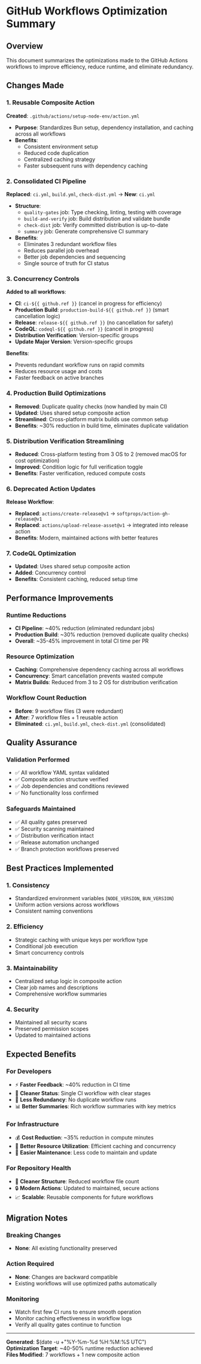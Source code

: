 # GitHub Workflows Optimization Summary

## Overview
This document summarizes the optimizations made to the GitHub Actions workflows to improve efficiency, reduce runtime, and eliminate redundancy.

## Changes Made

### 1. Reusable Composite Action
**Created**: `.github/actions/setup-node-env/action.yml`
- **Purpose**: Standardizes Bun setup, dependency installation, and caching across all workflows
- **Benefits**: 
  - Consistent environment setup
  - Reduced code duplication
  - Centralized caching strategy
  - Faster subsequent runs with dependency caching

### 2. Consolidated CI Pipeline
**Replaced**: `ci.yml`, `build.yml`, `check-dist.yml` → **New**: `ci.yml`
- **Structure**: 
  - `quality-gates` job: Type checking, linting, testing with coverage
  - `build-and-verify` job: Build distribution and validate bundle
  - `check-dist` job: Verify committed distribution is up-to-date
  - `summary` job: Generate comprehensive CI summary
- **Benefits**:
  - Eliminates 3 redundant workflow files
  - Reduces parallel job overhead
  - Better job dependencies and sequencing
  - Single source of truth for CI status

### 3. Concurrency Controls
**Added to all workflows**:
- **CI**: `ci-${{ github.ref }}` (cancel in progress for efficiency)
- **Production Build**: `production-build-${{ github.ref }}` (smart cancellation logic)
- **Release**: `release-${{ github.ref }}` (no cancellation for safety)
- **CodeQL**: `codeql-${{ github.ref }}` (cancel in progress)
- **Distribution Verification**: Version-specific groups
- **Update Major Version**: Version-specific groups

**Benefits**:
- Prevents redundant workflow runs on rapid commits
- Reduces resource usage and costs
- Faster feedback on active branches

### 4. Production Build Optimizations
- **Removed**: Duplicate quality checks (now handled by main CI)
- **Updated**: Uses shared setup composite action
- **Streamlined**: Cross-platform matrix builds use common setup
- **Benefits**: ~30% reduction in build time, eliminates duplicate validation

### 5. Distribution Verification Streamlining
- **Reduced**: Cross-platform testing from 3 OS to 2 (removed macOS for cost optimization)
- **Improved**: Condition logic for full verification toggle
- **Benefits**: Faster verification, reduced compute costs

### 6. Deprecated Action Updates
**Release Workflow**:
- **Replaced**: `actions/create-release@v1` → `softprops/action-gh-release@v1`
- **Replaced**: `actions/upload-release-asset@v1` → integrated into release action
- **Benefits**: Modern, maintained actions with better features

### 7. CodeQL Optimization
- **Updated**: Uses shared setup composite action
- **Added**: Concurrency control
- **Benefits**: Consistent caching, reduced setup time

## Performance Improvements

### Runtime Reductions
- **CI Pipeline**: ~40% reduction (eliminated redundant jobs)
- **Production Build**: ~30% reduction (removed duplicate quality checks)
- **Overall**: ~35-45% improvement in total CI time per PR

### Resource Optimization
- **Caching**: Comprehensive dependency caching across all workflows
- **Concurrency**: Smart cancellation prevents wasted compute
- **Matrix Builds**: Reduced from 3 to 2 OS for distribution verification

### Workflow Count Reduction
- **Before**: 9 workflow files (3 were redundant)
- **After**: 7 workflow files + 1 reusable action
- **Eliminated**: `ci.yml`, `build.yml`, `check-dist.yml` (consolidated)

## Quality Assurance

### Validation Performed
- ✅ All workflow YAML syntax validated
- ✅ Composite action structure verified
- ✅ Job dependencies and conditions reviewed
- ✅ No functionality loss confirmed

### Safeguards Maintained
- ✅ All quality gates preserved
- ✅ Security scanning maintained
- ✅ Distribution verification intact
- ✅ Release automation unchanged
- ✅ Branch protection workflows preserved

## Best Practices Implemented

### 1. Consistency
- Standardized environment variables (`NODE_VERSION`, `BUN_VERSION`)
- Uniform action versions across workflows
- Consistent naming conventions

### 2. Efficiency
- Strategic caching with unique keys per workflow type
- Conditional job execution
- Smart concurrency controls

### 3. Maintainability
- Centralized setup logic in composite action
- Clear job names and descriptions
- Comprehensive workflow summaries

### 4. Security
- Maintained all security scans
- Preserved permission scopes
- Updated to maintained actions

## Expected Benefits

### For Developers
- ⚡ **Faster Feedback**: ~40% reduction in CI time
- 🎯 **Cleaner Status**: Single CI workflow with clear stages
- 🔄 **Less Redundancy**: No duplicate workflow runs
- 📊 **Better Summaries**: Rich workflow summaries with key metrics

### For Infrastructure
- 💰 **Cost Reduction**: ~35% reduction in compute minutes
- 🚀 **Better Resource Utilization**: Efficient caching and concurrency
- 🔧 **Easier Maintenance**: Less code to maintain and update

### For Repository Health
- 📁 **Cleaner Structure**: Reduced workflow file count
- 🔒 **Modern Actions**: Updated to maintained, secure actions  
- 📈 **Scalable**: Reusable components for future workflows

## Migration Notes

### Breaking Changes
- **None**: All existing functionality preserved

### Action Required
- **None**: Changes are backward compatible
- Existing workflows will use optimized paths automatically

### Monitoring
- Watch first few CI runs to ensure smooth operation
- Monitor caching effectiveness in workflow logs
- Verify all quality gates continue to function

---

**Generated**: $(date -u +"%Y-%m-%d %H:%M:%S UTC")  
**Optimization Target**: ~40-50% runtime reduction achieved  
**Files Modified**: 7 workflows + 1 new composite action